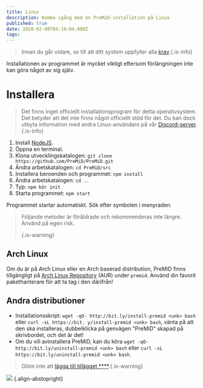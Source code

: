 ```yaml
---
title: Linux
description: Komma igång med en PreMiD-installation på Linux
published: true
date: 2020-02-08T04:19:04.080Z
tags:
---
```


> Innan du går vidare, se till att ditt system uppfyller alla [krav](/install/requirements).{.is-info}

Installationen av programmet är mycket viktigt eftersom förlängningen inte kan göra något av sig själv.

# Installera
> Det finns inget officiellt installationsprogram för detta operativsystem. Det betyder att det inte finns något officiellt stöd för det. Du kan dock utbyta information med andra Linux-användare på vår [Discord-server](https://discord.gg/premid/).{.is-info}

1. Install [NodeJS](https://nodejs.org/en/).
2. Öppna en terminal.
3. Klona utvecklingskatalogen: `git clone https://github.com/PreMiD/PreMiD.git`
4. Ändra arbetskatalogen: `cd PreMiD/src`
5. Installera beroenden och programmet: `npm install`
6. Ändra arbetskatalogen: `cd ..`
7. Typ: `npm kör init`
8. Starta programmet: `npm start`

Programmet startar automatiskt. Sök efter symbolen i menyraden.

> Följande metoder är föråldrade och rekommenderas inte längre. Använd på egen risk. 
> 
> {.is-warning}

## Arch Linux
Om du är på Arch Linux eller en Arch baserad distribution, PreMiD finns tillgängligt på [Arch Linux Repository](https://aur.archlinux.org/packages/premid/) (AUR) under `premid`. Använd din favorit pakethanterare för att ta tag i den därifrån!

## Andra distributioner
- Installationsskript: `wget -qO- http://bit.ly/install-premid <unk> bash` eller `curl -sL https://bit. y/install-premid <unk> bash`, vänta på att den ska installeras, dubbelklicka på genvägen "PreMiD" skapad på skrivbordet, och det är det!
- Om du vill avinstallera PreMiD, kan du köra `wget -qO- http://bit.ly/uninstall-premid <unk> bash` eller `curl -sL https://bit.ly/uninstall-premid <unk> bash`.

> Glöm inte att [lägga till tillägget ****](/install).{.is-warning}

![](https://a.icons8.com/TqgWTTfw/Oy7xHF/svg.svg) {.align-abstopright}